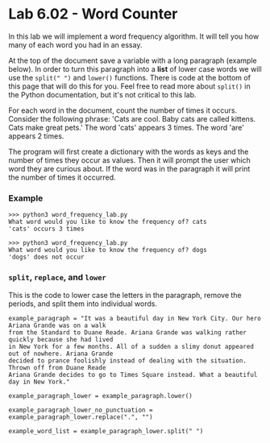 # Lab 6.02 - Word Counter

In this lab we will implement a word frequency algorithm. It will tell you how many of each word you had in an essay. 

At the top of the document save a variable with a long paragraph (example below). In order to turn this paragraph into a **list** of lower case words we will use the `split(" ")` and `lower()` functions. There is code at the bottom of this page that will do this for you. Feel free to read more about `split()` in the Python documentation, but it's not critical to this lab. 

For each word in the document, count the number of times it occurs. Consider the following phrase: 'Cats are cool. Baby cats are called kittens. Cats make great pets.' The word 'cats' appears 3 times. The word 'are' appears 2 times. 

The program will first create a dictionary with the words as keys and the number of times they occur as values. Then it will prompt the user which word they are curious about. If the word was in the paragraph it will print the number of times it occurred. 

### Example

```
>>> python3 word_frequency_lab.py
What word would you like to know the frequency of? cats
'cats' occurs 3 times
```

```
>>> python3 word_frequency_lab.py
What word would you like to know the frequency of? dogs
'dogs' does not occur
```

### `split`, `replace`, and `lower`

This is the code to lower case the letters in the paragraph, remove the periods, and split them into individual words. 

```
example_paragraph = "It was a beautiful day in New York City. Our hero Ariana Grande was on a walk 
from the Standard to Duane Reade. Ariana Grande was walking rather quickly because she had lived 
in New York for a few months. All of a sudden a slimy donut appeared out of nowhere. Ariana Grande 
decided to prance foolishly instead of dealing with the situation. Thrown off from Duane Reade 
Ariana Grande decides to go to Times Square instead. What a beautiful day in New York."

example_paragraph_lower = example_paragraph.lower()

example_paragraph_lower_no_punctuation = example_paragraph_lower.replace(".", "")

example_word_list = example_paragraph_lower.split(" ")

```
 